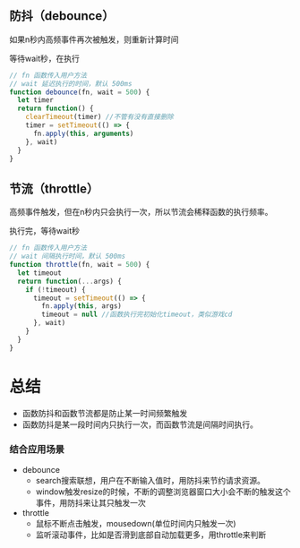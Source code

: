 ## 防抖（debounce）

如果n秒内高频事件再次被触发，则重新计算时间

等待wait秒，在执行

```js
// fn 函数传入用户方法
// wait 延迟执行的时间，默认 500ms
function debounce(fn, wait = 500) {
  let timer
  return function() {
    clearTimeout(timer) //不管有没有直接删除
    timer = setTimeout(() => {
      fn.apply(this, arguments)
    }, wait)
  }
}
```

## 节流（throttle）

高频事件触发，但在n秒内只会执行一次，所以节流会稀释函数的执行频率。

执行完，等待wait秒

```javascript
// fn 函数传入用户方法
// wait 间隔执行时间，默认 500ms
function throttle(fn, wait = 500) {
  let timeout
  return function(...args) {
    if (!timeout) {
      timeout = setTimeout(() => {
        fn.apply(this, args)
        timeout = null //函数执行完初始化timeout，类似游戏cd
      }, wait)
    }
  }
}
```

# 总结

- 函数防抖和函数节流都是防止某一时间频繁触发
- 函数防抖是某一段时间内只执行一次，而函数节流是间隔时间执行。

### 结合应用场景

- debounce
  - search搜索联想，用户在不断输入值时，用防抖来节约请求资源。
  - window触发resize的时候，不断的调整浏览器窗口大小会不断的触发这个事件，用防抖来让其只触发一次
- throttle
  - 鼠标不断点击触发，mousedown(单位时间内只触发一次)
  - 监听滚动事件，比如是否滑到底部自动加载更多，用throttle来判断